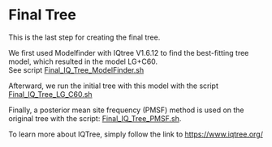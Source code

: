 # Final Tree
This is the last step for creating the final tree.

We first used Modelfinder with IQtree V1.6.12 to find the best-fitting tree model, which resulted in the model LG+C60.<br/>
See script [Final_IQ_Tree_ModelFinder.sh](Scripts/19_IQTree/Final_IQ_Tree_ModelFinder.sh) <br/>

Afterward, we run the initial tree with this model with the script [Final_IQ_Tree_LG_C60.sh](Scripts/19_IQTree/Final_IQ_Tree_LG_C60.sh)<br/>

Finally, a posterior mean site frequency (PMSF) method is used on the original tree with the script: [Final_IQ_Tree_PMSF.sh](Scripts/19_IQTree/Final_IQ_Tree_PMSF.sh). <br/>


To learn more about IQTree, simply follow the link to https://www.iqtree.org/
